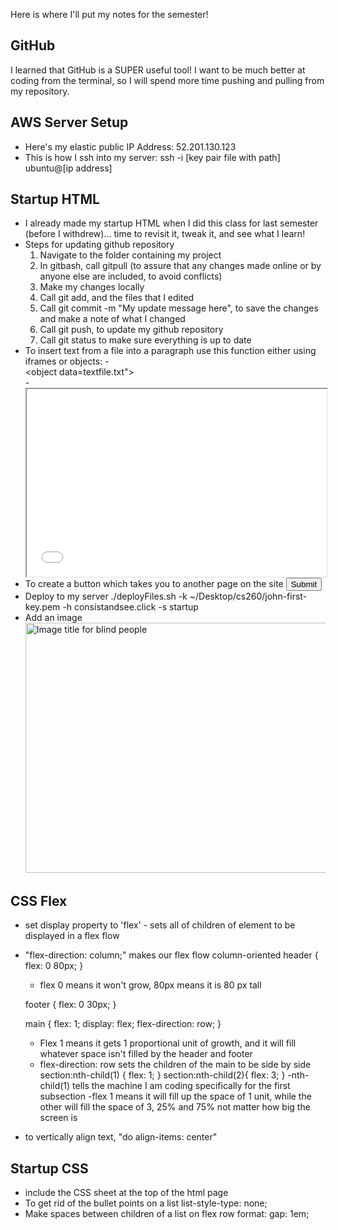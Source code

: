Here is where I'll put my notes for the semester!
## GitHub
I learned that GitHub is a SUPER useful tool! I want to be much better at coding from the terminal, so I will spend more time pushing and pulling from my repository.
## AWS Server Setup
- Here's my elastic public IP Address: 52.201.130.123 
- This is how I ssh into my server:  ssh -i [key pair file with path] ubuntu@[ip address]
## Startup HTML
- I already made my startup HTML when I did this class for last semester (before I withdrew)... time to revisit it, tweak it, and see what I learn!
- Steps for updating github repository
    1. Navigate to the folder containing my project
    2. In gitbash, call gitpull (to assure that any changes made online or by anyone else are included, to avoid conflicts)
    3. Make my changes locally
    4. Call git add, and the files that I edited
    5. Call git commit -m "My update message here", to save the changes and make a note of what I changed
    6. Call git push, to update my github repository
    7. Call git status to make sure everything is up to date
- To insert text from a file into a paragraph use this function either using iframes or objects:
    -<div><object data=textfile.txt"></object></div>
    -<iframe src="path/to/yourfile.txt" width="100%" height="300"></iframe>
- To create a button which takes you to another page on the site
    <input type='button' onclick="location.href='otherPage.html';" value="Submit"/>
- Deploy to my server
    ./deployFiles.sh -k ~/Desktop/cs260/john-first-key.pem -h consistandsee.click -s startup
- Add an image
    <img src="image.jpg" alt="Image title for blind people" width="500" height="400">

## CSS Flex
- set display property to 'flex' - sets all of children of element to be displayed in a flex flow
- "flex-direction: column;" makes our flex flow column-oriented
    header {
    flex: 0 80px;
    }
    - flex 0 means it won't grow, 80px means it is 80 px tall

    footer {
    flex: 0 30px;
    }

    main {
    flex: 1;
    display: flex;
    flex-direction: row;
    }
    - Flex 1 means it gets 1 proportional unit of growth, and it will fill whatever space isn't filled by the header and footer
    - flex-direction: row sets the children of the main to be side by side
    section:nth-child(1) {
        flex: 1;
    }
    section:nth-child(2){
        flex: 3;
    }
    -nth-child(1) tells the machine I am coding specifically for the first subsection
    -flex 1 means it will fill up the space of 1 unit, while the other will fill the space of 3, 25% and 75% not matter how big the screen is
- to vertically align text, "do align-items: center"
        
## Startup CSS
- include the CSS sheet at the top of the html page
    <link rel="stylesheet" href="main.css" />
    <link rel="stylesheet" href="play.css" />
- To get rid of the bullet points on a list
    list-style-type: none;
- Make spaces between children of a list on flex row format:
    gap: 1em;